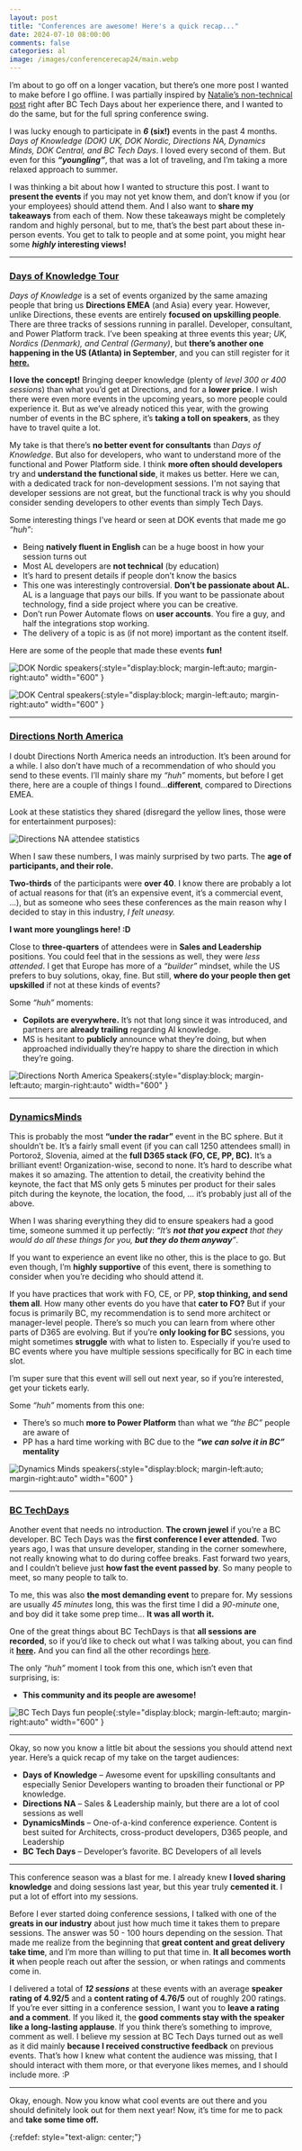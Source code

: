 ```yaml
---
layout: post
title: "Conferences are awesome! Here's a quick recap..."
date: 2024-07-10 08:00:00
comments: false
categories: al
image: /images/conferencerecap24/main.webp
---
```

I’m about to go off on a longer vacation, but there’s one more post I wanted to make before I go offline. I was partially inspired by [Natalie’s non-technical post][natalierecap] right after BC Tech Days about her experience there, and I wanted to do the same, but for the full spring conference swing.

I was lucky enough to participate in ***6* (six!)** events in the past 4 months. *Days of Knowledge (DOK) UK, DOK Nordic, Directions NA, Dynamics Minds, DOK Central, and BC Tech Days*. I loved every second of them. But even for this ***“youngling”***, that was a lot of traveling, and I’m taking a more relaxed approach to summer. 

I was thinking a bit about how I wanted to structure this post. I want to **present the events** if you may not yet know them, and don’t know if you (or your employees) should attend them. And I also want to **share my takeaways** from each of them. Now these takeaways might be completely random and highly personal, but to me, that’s the best part about these in-person events. You get to talk to people and at some point, you might hear some ***highly* interesting views!**

<hr>

### [Days of Knowledge Tour][dok]

*Days of Knowledge* is a set of events organized by the same amazing people that bring us **Directions EMEA** (and Asia) every year. However, unlike Directions, these events are entirely **focused on upskilling people**. There are three tracks of sessions running in parallel. Developer, consultant, and Power Platform track. I’ve been speaking at three events this year; *UK, Nordics (Denmark), and Central (Germany)*, but **there’s another one happening in the US (Atlanta) in September**, and you can still register for it **[here.][dokamericas]**

**I love the concept!** Bringing deeper knowledge (plenty of *level 300 or 400 sessions*) than what you’d get at Directions, and for a **lower price**. I wish there were even more events in the upcoming years, so more people could experience it. But as we’ve already noticed this year, with the growing number of events in the BC sphere, it’s **taking a toll on speakers**, as they have to travel quite a lot. 

My take is that there’s **no better event for consultants** than *Days of Knowledge*. But also for developers, who want to understand more of the functional and Power Platform side. I think **more often should developers** try and **understand the functional side**, it makes us better. Here we can, with a dedicated track for non-development sessions. I'm not saying that developer sessions are not great, but the functional track is why you should consider sending developers to other events than simply Tech Days.

Some interesting things I’ve heard or seen at DOK events that made me go *“huh”*:
-	Being **natively fluent in English** can be a huge boost in how your session turns out
-	Most AL developers are **not technical** (by education)
-	It’s hard to present details if people don’t know the basics
-	This one was interestingly controversial. **Don’t be passionate about AL.** AL is a language that pays our bills. If you want to be passionate about technology, find a side project where you can be creative.
-	Don’t run Power Automate flows on **user accounts**. You fire a guy, and half the integrations stop working.
-	The delivery of a topic is as (if not more) important as the content itself.

Here are some of the people that made these events **fun!**

![DOK Nordic speakers](/images/conferencerecap24/doknordic.jpg){:style="display:block; margin-left:auto; margin-right:auto" width="600" }

![DOK Central speakers](/images/conferencerecap24/dokcentral.png){:style="display:block; margin-left:auto; margin-right:auto" width="600" }

<hr>

### [Directions North America][directionsnahome]

I doubt Directions North America needs an introduction. It’s been around for a while. I also don’t have much of a recommendation of who should you send to these events. I’ll mainly share my *“huh”* moments, but before I get there, here are a couple of things I found...**different**, compared to Directions EMEA.

Look at these statistics they shared (disregard the yellow lines, those were for entertainment purposes): 

![Directions NA attendee statistics](/images/conferencerecap24/dna-statistics.jpg)

When I saw these numbers, I was mainly surprised by two parts. The **age of participants, and their role.**

**Two-thirds** of the participants were **over 40**. I know there are probably a lot of actual reasons for that (it’s an expensive event, it’s a commercial event, ...), but as someone who sees these conferences as the main reason why I decided to stay in this industry, *I felt uneasy.* 

**I want more younglings here! :D**

Close to **three-quarters** of attendees were in **Sales and Leadership** positions. You could feel that in the sessions as well, they were *less attended*. I get that Europe has more of a *“builder”* mindset, while the US prefers to buy solutions, okay, fine. But still, **where do your people then get upskilled** if not at these kinds of events?

Some *“huh”* moments:

-	**Copilots are everywhere.** It’s not that long since it was introduced, and partners are **already trailing** regarding AI knowledge.
-	MS is hesitant to **publicly** announce what they’re doing, but when approached individually they’re happy to share the direction in which they’re going.

![Directions North America Speakers](/images/conferencerecap24/dna.jpg){:style="display:block; margin-left:auto; margin-right:auto" width="600" }

<hr>

### [DynamicsMinds][dynamicsminds]

This is probably the most **“under the radar”** event in the BC sphere. But it shouldn’t be. It’s a fairly small event (if you can call 1250 attendees small) in Portorož, Slovenia, aimed at the **full D365 stack (FO, CE, PP, BC).** It’s a brilliant event! Organization-wise, second to none. It’s hard to describe what makes it so amazing. The attention to detail, the creativity behind the keynote, the fact that MS only gets 5 minutes per product for their sales pitch during the keynote, the location, the food, ... it’s probably just all of the above.

When I was sharing everything they did to ensure speakers had a good time, someone summed it up perfectly: *“It’s **not that you expect** that they would do all these things for you, **but they do them anyway**”*.

If you want to experience an event like no other, this is the place to go. But even though, I’m **highly supportive** of this event, there is something to consider when you’re deciding who should attend it. 

If you have practices that work with FO, CE, or PP, **stop thinking, and send them all**. How many other events do you have that **cater to FO?** But if your focus is primarily BC, my recommendation is to send more architect or manager-level people. There’s so much you can learn from where other parts of D365 are evolving. But if you’re **only looking for BC** sessions, you might sometimes **struggle** with what to listen to. Especially if you’re used to BC events where you have multiple sessions specifically for BC in each time slot.

I’m super sure that this event will sell out next year, so if you’re interested, get your tickets early.

Some *“huh”* moments from this one:
-	There’s so much **more to Power Platform** than what we *“the BC”* people are aware of
-	PP has a hard time working with BC due to the ***“we can solve it in BC”* mentality**

![Dynamics Minds speakers](/images/conferencerecap24/dynamicsminds.jpg){:style="display:block; margin-left:auto; margin-right:auto" width="600" }

<hr>

### [BC TechDays][bctechdays]

Another event that needs no introduction. **The crown jewel** if you’re a BC developer. BC Tech Days was the **first conference I ever attended**. Two years ago, I was that unsure developer, standing in the corner somewhere, not really knowing what to do during coffee breaks. Fast forward two years, and I couldn’t believe just **how fast the event passed by**. So many people to meet, so many people to talk to. 

To me, this was also **the most demanding event** to prepare for. My sessions are usually *45 minutes* long, this was the first time I did a *90-minute* one, and boy did it take some prep time... **It was all worth it.** 

One of the great things about BC TechDays is that **all sessions are recorded**, so if you’d like to check out what I was talking about, you can find it **[here][techdaysrecording].** And you can find all the other recordings [here][techdaysallrecordings].

The only *“huh”* moment I took from this one, which isn’t even that surprising, is:
-	**This community and its people are awesome!**

![BC Tech Days fun people](/images/conferencerecap24/techdays.jpg){:style="display:block; margin-left:auto; margin-right:auto" width="600" }

<hr>

Okay, so now you know a little bit about the sessions you should attend next year. Here’s a quick recap of my take on the target audiences:
- **Days of Knowledge** – Awesome event for upskilling consultants and especially Senior Developers wanting to broaden their functional or PP knowledge.
- **Directions NA** – Sales & Leadership mainly, but there are a lot of cool sessions as well
- **DynamicsMinds** – One-of-a-kind conference experience. Content is best suited for Architects, cross-product developers, D365 people, and Leadership
- **BC Tech Days** – Developer’s favorite. BC Developers of all levels

<hr>

This conference season was a blast for me. I already knew **I loved sharing knowledge** and doing sessions last year, but this year truly **cemented it**. I put a lot of effort into my sessions. 

Before I ever started doing conference sessions, I talked with one of the **greats in our industry** about just how much time it takes them to prepare sessions. The answer was 50 - 100 hours depending on the session. That made me realize from the beginning that **great content and great delivery take time**, and I’m more than willing to put that time in. **It all becomes worth it** when people reach out after the session, or when ratings and comments come in.

I delivered a total of ***12 sessions*** at these events with an average **speaker rating of 4.92/5** and a **content rating of 4.76/5** out of roughly 200 ratings. If you’re ever sitting in a conference session, I want you to **leave a rating and a comment**. If you liked it, the **good comments stay with the speaker like a long-lasting applause**. If you think there’s something to improve, comment as well. I believe my session at BC Tech Days turned out as well as it did mainly **because I received constructive feedback** on previous events. That’s how I knew what content the audience was missing, that I should interact with them more, or that everyone likes memes, and I should include more. :P

<hr>

Okay, enough. Now you know what cool events are out there and you should definitely look out for them next year! Now, it’s time for me to pack and **take some time off.**

{:refdef: style="text-align: center;"}

[natalierecap]: https://nataliekarolak.wordpress.com/2024/06/16/waking-up-after-the-bc-techdays-2024/
[dokamericas]: https://www.directionsforpartners.com/conferences-and-events/days-of-knowledge/americas-2024/program
[dok]: https://www.directionsforpartners.com/
[directionsnahome]: https://directionsna.com/
[dynamicsminds]: https://www.dynamicsminds.com/
[bctechdays]: https://www.bctechdays.com/event
[techdaysrecording]: https://www.youtube.com/watch?v=v-EaIJ0f9tU
[techdaysallrecordings]: https://www.youtube.com/mibusocom